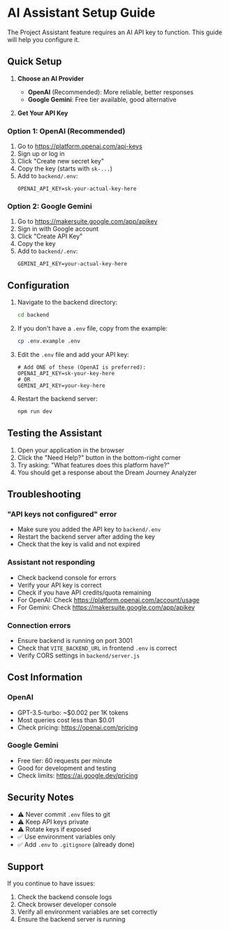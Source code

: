 # AI Assistant Setup Guide

The Project Assistant feature requires an AI API key to function. This guide will help you configure it.

## Quick Setup

1. **Choose an AI Provider**
   - **OpenAI** (Recommended): More reliable, better responses
   - **Google Gemini**: Free tier available, good alternative

2. **Get Your API Key**

### Option 1: OpenAI (Recommended)
1. Go to https://platform.openai.com/api-keys
2. Sign up or log in
3. Click "Create new secret key"
4. Copy the key (starts with `sk-...`)
5. Add to `backend/.env`:
   ```env
   OPENAI_API_KEY=sk-your-actual-key-here
   ```

### Option 2: Google Gemini
1. Go to https://makersuite.google.com/app/apikey
2. Sign in with Google account
3. Click "Create API Key"
4. Copy the key
5. Add to `backend/.env`:
   ```env
   GEMINI_API_KEY=your-actual-key-here
   ```

## Configuration

1. Navigate to the backend directory:
   ```bash
   cd backend
   ```

2. If you don't have a `.env` file, copy from the example:
   ```bash
   cp .env.example .env
   ```

3. Edit the `.env` file and add your API key:
   ```env
   # Add ONE of these (OpenAI is preferred):
   OPENAI_API_KEY=sk-your-key-here
   # OR
   GEMINI_API_KEY=your-key-here
   ```

4. Restart the backend server:
   ```bash
   npm run dev
   ```

## Testing the Assistant

1. Open your application in the browser
2. Click the "Need Help?" button in the bottom-right corner
3. Try asking: "What features does this platform have?"
4. You should get a response about the Dream Journey Analyzer

## Troubleshooting

### "API keys not configured" error
- Make sure you added the API key to `backend/.env`
- Restart the backend server after adding the key
- Check that the key is valid and not expired

### Assistant not responding
- Check backend console for errors
- Verify your API key is correct
- Check if you have API credits/quota remaining
- For OpenAI: Check https://platform.openai.com/account/usage
- For Gemini: Check https://makersuite.google.com/app/apikey

### Connection errors
- Ensure backend is running on port 3001
- Check that `VITE_BACKEND_URL` in frontend `.env` is correct
- Verify CORS settings in `backend/server.js`

## Cost Information

### OpenAI
- GPT-3.5-turbo: ~$0.002 per 1K tokens
- Most queries cost less than $0.01
- Check pricing: https://openai.com/pricing

### Google Gemini
- Free tier: 60 requests per minute
- Good for development and testing
- Check limits: https://ai.google.dev/pricing

## Security Notes

- ⚠️ Never commit `.env` files to git
- ⚠️ Keep API keys private
- ⚠️ Rotate keys if exposed
- ✅ Use environment variables only
- ✅ Add `.env` to `.gitignore` (already done)

## Support

If you continue to have issues:
1. Check the backend console logs
2. Check browser developer console
3. Verify all environment variables are set correctly
4. Ensure the backend server is running
